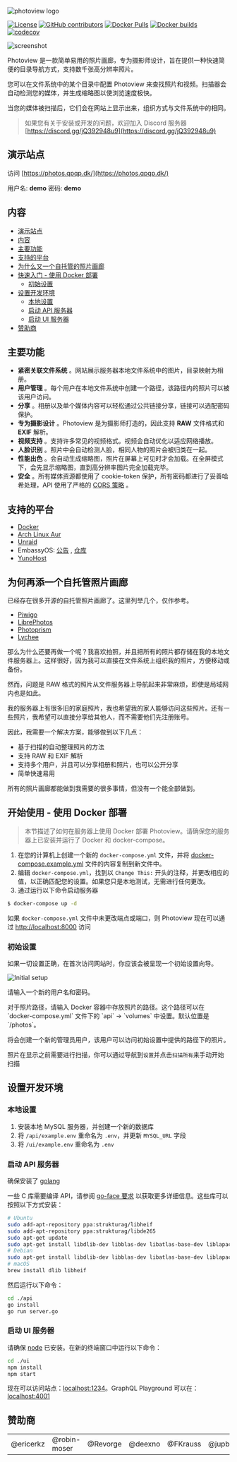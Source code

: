 ![photoview logo](https://github.com/photoview/photoview/raw/master/screenshots/photoview-logo.svg)

[![License](https://img.shields.io/github/license/viktorstrate/photoview)](./LICENSE.md) [![GitHub contributors](https://img.shields.io/github/contributors/viktorstrate/photoview)](https://github.com/viktorstrate/photoview/graphs/contributors) [![Docker Pulls](https://img.shields.io/docker/pulls/viktorstrate/photoview)](https://hub.docker.com/r/viktorstrate/photoview) [![Docker builds](https://github.com/photoview/photoview/actions/workflows/build.yml/badge.svg?branch=master)](https://github.com/photoview/photoview/actions/workflows/build.yml) [![codecov](https://codecov.io/gh/photoview/photoview/branch/master/graph/badge.svg?token=AATZKC93F7)](https://codecov.io/gh/photoview/photoview)

![screenshot](https://github.com/photoview/photoview/raw/master/screenshots/timeline.png)

Photoview 是一款简单易用的照片画廊，专为摄影师设计，旨在提供一种快速简便的目录导航方式，支持数千张高分辨率照片。

您可以在文件系统中的某个目录中配置 Photoview 来查找照片和视频。扫描器会自动检测您的媒体，并生成缩略图以使浏览速度极快。

当您的媒体被扫描后，它们会在网站上显示出来，组织方式与文件系统中的相同。

> 如果您有关于安装或开发的问题，欢迎加入 Discord 服务器 [https://discord.gg/jQ392948u9](https://discord.gg/jQ392948u9)

## 演示站点

访问 [https://photos.qpqp.dk/](https://photos.qpqp.dk/)

用户名: **demo** 密码: **demo**

## 内容

*   [演示站点](#demo-site)
*   [内容](#contents)
*   [主要功能](#main-features)
*   [支持的平台](#supported-platforms)
*   [为什么又一个自托管的照片画廊](#why-yet-another-self-hosted-photo-gallery)
*   [快速入门 - 使用 Docker 部署](#getting-started---setup-with-docker)
    *   [初始设置](#initial-setup)
*   [设置开发环境](#set-up-development-environment)
    *   [本地设置](#local-setup)
    *   [启动 API 服务器](#start-api-server)
    *   [启动 UI 服务器](#start-ui-server)
*   [赞助商](#sponsors)

## 主要功能

*   **紧密关联文件系统** 。网站展示服务器本地文件系统中的图片，目录映射为相册。
*   **用户管理** 。每个用户在本地文件系统中创建一个路径，该路径内的照片可以被该用户访问。
*   **分享** 。相册以及单个媒体内容可以轻松通过公共链接分享，链接可以选配密码保护。
*   **专为摄影设计** 。Photoview 是为摄影师打造的，因此支持 **RAW** 文件格式和 **EXIF** 解析。
*   **视频支持** 。支持许多常见的视频格式。视频会自动优化以适应网络播放。
*   **人脸识别** 。照片中会自动检测人脸，相同人物的照片会被归类在一起。
*   **性能出色** 。会自动生成缩略图，照片在屏幕上可见时才会加载。在全屏模式下，会先显示缩略图，直到高分辨率图片完全加载完毕。
*   **安全** 。所有媒体资源都使用了 cookie-token 保护，所有密码都进行了妥善哈希处理，API 使用了严格的 [CORS 策略](https://developer.mozilla.org/en-US/docs/Web/HTTP/CORS) 。

## 支持的平台

*   [Docker](https://hub.docker.com/r/viktorstrate/photoview/)
*   [Arch Linux Aur](https://aur.archlinux.org/packages/photoview)
*   [Unraid](https://forums.unraid.net/topic/103028-support-photoview-corneliousjd-repo/)
*   EmbassyOS: [公告](https://start9labs.medium.com/new-service-photoview-72ee681b2ff0) , [仓库](https://github.com/Start9Labs/embassyos-photoview-wrapper)
*   [YunoHost](https://github.com/YunoHost-Apps/photoview_ynh)

## 为何再添一个自托管照片画廊

已经存在很多开源的自托管照片画廊了。这里列举几个，仅作参考。

*   [Piwigo](https://github.com/Piwigo/Piwigo)
*   [LibrePhotos](https://github.com/LibrePhotos/librephotos)
*   [Photoprism](https://github.com/photoprism/photoprism)
*   [Lychee](https://github.com/LycheeOrg/Lychee)

那么为什么还要再做一个呢？我喜欢拍照，并且把所有的照片都存储在我的本地文件服务器上。这样很好，因为我可以直接在文件系统上组织我的照片，方便移动或备份。

然而，问题是 RAW 格式的照片从文件服务器上导航起来非常麻烦，即使是局域网内也是如此。

我的服务器上有很多旧的家庭照片，我也希望我的家人能够访问这些照片。还有一些照片，我希望可以直接分享给其他人，而不需要他们先注册账号。

因此，我需要一个解决方案，能够做到以下几点：

*   基于扫描的自动整理照片的方法
*   支持 RAW 和 EXIF 解析
*   支持多个用户，并且可以分享相册和照片，也可以公开分享
*   简单快速易用

所有的照片画廊都能做到我需要的很多事情，但没有一个能全部做到。

## 开始使用 - 使用 Docker 部署

> 本节描述了如何在服务器上使用 Docker 部署 Photoview。请确保您的服务器上已安装并运行了 Docker 和 docker-compose。

1.  在您的计算机上创建一个新的 `docker-compose.yml` 文件，并将 [docker-compose.example.yml](/docker-compose.example.yml) 文件的内容复制到新文件中。
2.  编辑 `docker-compose.yml`，找到以 `Change This:` 开头的注释，并更改相应的值，以正确匹配您的设置。如果您只是本地测试，无需进行任何更改。
3.  通过运行以下命令启动服务器

```bash
$ docker-compose up -d
```

如果 `docker-compose.yml` 文件中未更改端点或端口，则 Photoview 现在可以通过 [http://localhost:8000](http://localhost:8000) 访问

### 初始设置

如果一切设置正确，在首次访问网站时，你应该会被呈现一个初始设置向导。

![Initial setup](https://github.com/photoview/photoview/raw/master/screenshots/initial-setup.png)

请输入一个新的用户名和密码。

对于照片路径，请输入 Docker 容器中存放照片的路径。这个路径可以在 \`docker-compose.yml\` 文件下的 \`api\` -> \`volumes\` 中设置。默认位置是 \`/photos\`。

将会创建一个新的管理员用户，该用户可以访问初始设置中提供的路径下的照片。

照片在显示之前需要进行扫描，你可以通过导航到`设置`并点击`扫描所有`来手动开始扫描

## 设置开发环境

### 本地设置

1.  安装本地 MySQL 服务器，并创建一个新的数据库
2.  将 `/api/example.env` 重命名为 `.env`，并更新 `MYSQL_URL` 字段
3.  将 `/ui/example.env` 重命名为 `.env`

### 启动 API 服务器

确保安装了 [golang](https://golang.org/)

一些 C 库需要编译 API，请参阅 [go-face 要求](https://github.com/Kagami/go-face#requirements) 以获取更多详细信息。这些库可以按照以下方式安装：

```sh
# Ubuntu
sudo add-apt-repository ppa:strukturag/libheif
sudo add-apt-repository ppa:strukturag/libde265
sudo apt-get update
sudo apt-get install libdlib-dev libblas-dev libatlas-base-dev liblapack-dev libjpeg-turbo8-dev libheif-dev
# Debian
sudo apt-get install libdlib-dev libblas-dev libatlas-base-dev liblapack-dev libjpeg62-turbo-dev libheif-dev
# macOS
brew install dlib libheif

```

然后运行以下命令：

```bash
cd ./api
go install
go run server.go
```

### 启动 UI 服务器

请确保 [node](https://nodejs.org/en/) 已安装。在新的终端窗口中运行以下命令：

```bash
cd ./ui
npm install
npm start
```

现在可以访问站点：[localhost:1234](http://localhost:1234)。GraphQL Playground 可以在：[localhost:4001](http://localhost:4001)

## 赞助商

<table data-immersive-translate-walked="b3c9fbac-a639-4f50-892e-9b53bd2befa6"><tbody data-immersive-translate-walked="b3c9fbac-a639-4f50-892e-9b53bd2befa6"><tr data-immersive-translate-walked="b3c9fbac-a639-4f50-892e-9b53bd2befa6"><td data-immersive-translate-walked="b3c9fbac-a639-4f50-892e-9b53bd2befa6">@ericerkz</td><td data-immersive-translate-walked="b3c9fbac-a639-4f50-892e-9b53bd2befa6">@robin-moser</td><td data-immersive-translate-walked="b3c9fbac-a639-4f50-892e-9b53bd2befa6">@Revorge</td><td data-immersive-translate-walked="b3c9fbac-a639-4f50-892e-9b53bd2befa6">@deexno</td><td data-immersive-translate-walked="b3c9fbac-a639-4f50-892e-9b53bd2befa6">@FKrauss</td><td data-immersive-translate-walked="b3c9fbac-a639-4f50-892e-9b53bd2befa6">@jupblb</td></tr></tbody></table>